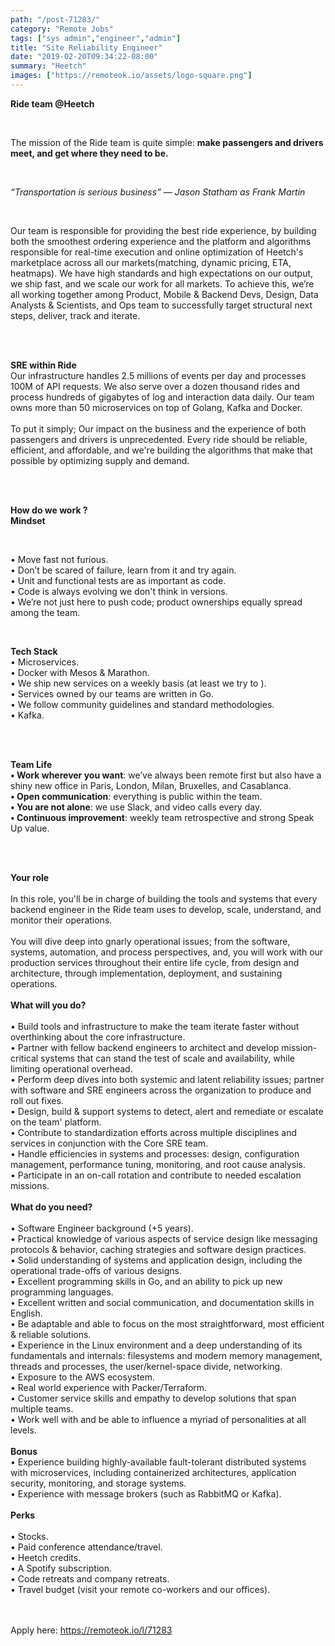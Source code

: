 ```yaml
---
path: "/post-71283/"
category: "Remote Jobs"
tags: ["sys admin","engineer","admin"]
title: "Site Reliability Engineer"
date: "2019-02-20T09:34:22-08:00"
summary: "Heetch"
images: ["https://remoteok.io/assets/logo-square.png"]
---
```


<p><strong>Ride team @Heetch</strong></p><br /><p>The mission of the Ride team is quite simple:&nbsp;<strong>make passengers and drivers meet, and get where they need to be.</strong></p><br /><p><em>&ldquo;Transportation is serious business&rdquo;</em> <em>&mdash; Jason Statham as Frank Martin</em></p><br /><p>Our team is responsible for providing the best ride experience, by building both the smoothest ordering experience and the platform and algorithms responsible for real-time execution and online optimization of Heetch's marketplace across all our markets(matching, dynamic pricing, ETA, heatmaps). We have high standards and high expectations on our output, we ship fast, and we scale our work for all markets. To achieve this, we&rsquo;re all working together among Product, Mobile &amp; Backend Devs, Design, Data Analysts &amp; Scientists, and Ops team to successfully target structural next steps, deliver, track and iterate.</p><br /><p><strong><br>SRE within Ride</strong> <br>Our infrastructure handles 2.5 millions of events per day and processes 100M of API requests. We also serve over a dozen thousand rides and process hundreds of gigabytes of log and interaction data daily. Our team owns more than 50 microservices on top of Golang, Kafka and Docker.<br><br> To put it simply; Our impact on the business and the experience of both passengers and drivers is unprecedented. Every ride should be reliable, efficient, and affordable, and we're building the algorithms that make that possible by optimizing supply and demand.</p><br /><p><strong><br>How do we work ?</strong> <br><strong>Mindset</strong></p><br /><p>&bull; Move fast not furious.  <br>&bull; Don&rsquo;t be scared of failure, learn from it and try again. <br>&bull; Unit and functional tests are as important as code. <br>&bull; Code is always evolving we don't think in versions. <br>&bull; We&rsquo;re not just here to push code; product ownerships equally spread among the team.</p><br /><p><strong>Tech Stack</strong> <br>&bull; Microservices. <br>&bull; Docker with Mesos &amp; Marathon. <br>&bull; We ship new services on a weekly basis (at least we try to ). <br>&bull; Services owned by our teams are written in Go. <br>&bull; We follow community guidelines and standard methodologies. <br>&bull; Kafka.</p><br /><br /><p><strong>Team Life</strong> <br><strong>&bull; Work wherever you want</strong>: we&rsquo;ve always been remote first but also have a shiny new office in Paris, London, Milan, Bruxelles, and Casablanca. <br><strong>&bull; Open communication</strong>: everything is public within the team. <br><strong>&bull; You are not alone</strong>: we use Slack, and video calls every day. <br><strong>&bull; Continuous improvement</strong>: weekly team retrospective and strong Speak Up value. <br><br></p><br /><p><strong>Your role</strong> <br><br>In this role, you'll be in charge of building the tools and systems that every backend engineer in the Ride team uses to develop, scale, understand, and monitor their operations. <br><br>You will dive deep into gnarly operational issues; from the software, systems, automation, and process perspectives, and, you will work with our production services throughout their entire life cycle, from design and architecture, through implementation, deployment, and sustaining operations. <br><br><strong>What will you do?</strong> <br><br>&bull; Build tools and infrastructure to make the team iterate faster without overthinking about the core infrastructure. <br>&bull; Partner with fellow backend engineers to architect and develop mission-critical systems that can stand the test of scale and availability, while limiting operational overhead. <br>&bull; Perform deep dives into both systemic and latent reliability issues; partner with software and SRE engineers across the organization to produce and roll out fixes. <br>&bull; Design, build &amp; support systems to detect, alert and remediate or escalate on the team' platform. <br>&bull; Contribute to standardization efforts across multiple disciplines and services in conjunction with the Core SRE team. <br>&bull; Handle efficiencies in systems and processes: design, configuration management, performance tuning, monitoring, and root cause analysis. <br>&bull; Participate in an on-call rotation and contribute to needed escalation missions. <br><br><strong>What do you need?</strong> <br><br>&bull; Software Engineer background (+5 years). <br>&bull; Practical knowledge of various aspects of service design like messaging protocols &amp; behavior, caching strategies and software design practices. <br>&bull; Solid understanding of systems and application design, including the operational trade-offs of various designs. <br>&bull; Excellent programming skills in Go, and an ability to pick up new programming languages. <br>&bull; Excellent written and social communication, and documentation skills in English. <br>&bull; Be adaptable and able to focus on the most straightforward, most efficient &amp; reliable solutions. <br>&bull; Experience in the Linux environment and a deep understanding of its fundamentals and internals: filesystems and modern memory management, threads and processes, the user/kernel-space divide, networking. <br>&bull; Exposure to the AWS ecosystem. <br>&bull; Real world experience with Packer/Terraform. <br>&bull; Customer service skills and empathy to develop solutions that span multiple teams. <br>&bull; Work well with and be able to influence a myriad of personalities at all levels.<br><br> <strong>Bonus</strong> <br>&bull; Experience building highly-available fault-tolerant distributed systems with microservices, including containerized architectures, application security, monitoring, and storage systems. <br>&bull; Experience with message brokers (such as RabbitMQ or Kafka). <br><br><strong>Perks</strong> <br><br>&bull; Stocks. <br>&bull; Paid conference attendance/travel. <br>&bull; Heetch credits. <br>&bull; A Spotify subscription. <br>&bull; Code retreats and company retreats. <br>&bull; Travel budget (visit your remote co-workers and our offices).</p>

<br/>
<br/>
Apply here: <A HREF="https://remoteok.io/l/71283">https://remoteok.io/l/71283</A>
